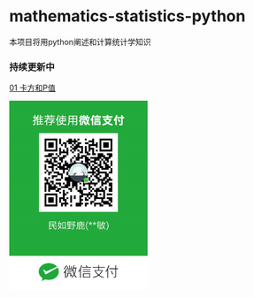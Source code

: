 # mathematics-statistics-python

本项目将用python阐述和计算统计学知识

### 持续更新中

[01 卡方和P值](https://github.com/duhanmin/mathematics-statistics-python/blob/master/01%20%E5%8D%A1%E6%96%B9%E5%92%8CP%E5%80%BC.py)

<img src="https://github.com/duhanmin/mathematics-statistics-python/blob/master/images/90f9a871536d5910cad6c10f0297fc7.jpg" width="250">